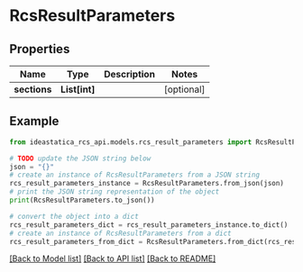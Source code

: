 # RcsResultParameters


## Properties

Name | Type | Description | Notes
------------ | ------------- | ------------- | -------------
**sections** | **List[int]** |  | [optional] 

## Example

```python
from ideastatica_rcs_api.models.rcs_result_parameters import RcsResultParameters

# TODO update the JSON string below
json = "{}"
# create an instance of RcsResultParameters from a JSON string
rcs_result_parameters_instance = RcsResultParameters.from_json(json)
# print the JSON string representation of the object
print(RcsResultParameters.to_json())

# convert the object into a dict
rcs_result_parameters_dict = rcs_result_parameters_instance.to_dict()
# create an instance of RcsResultParameters from a dict
rcs_result_parameters_from_dict = RcsResultParameters.from_dict(rcs_result_parameters_dict)
```
[[Back to Model list]](../README.md#documentation-for-models) [[Back to API list]](../README.md#documentation-for-api-endpoints) [[Back to README]](../README.md)


